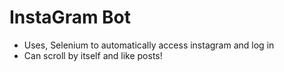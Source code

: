 # InstaGram Bot

- Uses, Selenium to automatically access instagram and log in
- Can scroll by itself and like posts!
